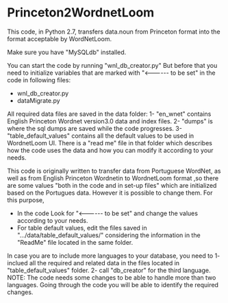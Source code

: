 # Princeton2WordnetLoom
This code, in Python 2.7, transfers data.noun from Princeton format into the format acceptable by WordNetLoom.

Make sure you have "MySQLdb" installed.

You can start the code by running "wnl_db_creator.py"
But before that you need to initialize variables that are marked with "<------ to be set" in the code in following files:
* wnl_db_creator.py
* dataMigrate.py

All required data files are saved in the data folder:
1- "en_wnet" contains English Princeton Wordnet version3.0 data and index files.
2- "dumps" is where the sql dumps are saved while the code progresses.
3- "table_default_values" contains all the default values to be used in WordnetLoom UI. There is a "read me" file in that folder which describes how the code uses the data and how you can modify it according to your needs.


This code is originally written to transfer data from Portuguese WordNet, as well as from English Princeton Wordnetin to WordnetLoom format ,so there are some values "both in the code and in set-up files" which are initialized based on the Portugues data. However it is possible to change them. For this purpose,
* In the code Look for "<------ to be set" and change the values according to your needs.
* For table default values, edit the files saved in ".../data/table_default_values/" considering the information in the "ReadMe" file located in the same folder.

In case you are to include more languages to your database, you need to 
1- inclued all the required and related data in the files located in "table_default_values" folder.
2- call "db_creator" for the third language.
NOTE: The code needs some changes to be able to handle more than two languages.
Going through the code you will be able to identify the required changes.
